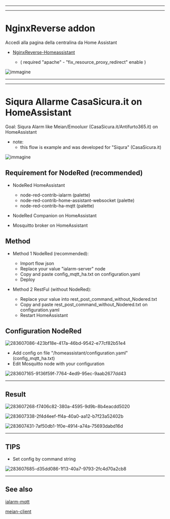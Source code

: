 ----
----

#  NginxReverse addon  #

Accedi alla pagina della centralina da Home Assistant

  * [NginxReverse-Homeassistant](https://github.com/sdavides/NginxReverse-Homeassistant)

      * ( required "apache" - "fix_resource_proxy_redirect" enable )

![immagine](https://github.com/user-attachments/assets/6f408af1-c3b2-4ad3-aece-fc118387fef0)

  
----

----


#  Siqura Allarme CasaSicura.it on HomeAssistant #

Goal: Siqura Alarm like Meian/Emooluxr (CasaSicura.it/Antifurto365.it) on HomeAssistant

  * note: 
	* this flow is example and was developed for "Siqura" (CasaSicura.it)

![immagine](https://github.com/sdavides/sdavides-meian-Siqura_CasaSicuraAlarm-Homeassistant/assets/31100253/4bd246c2-d8a4-4c44-9af6-84b9ed796af7)


## Requirement for NodeRed (recommended) ##
* NodeRed HomeAssistant
  * node-red-contrib-ialarm (palette)
  * node-red-contrib-home-assistant-websocket (palette)
  * node-red-contrib-ha-mqtt (palette)

* NodeRed Companion on HomeAssistant
* Mosquitto broker on HomeAssistant
	
## Method ##
* Method 1 NodeRed (recommended):
	* Import flow json 
	* Replace your value "ialarm-server" node
 	* Copy and paste config_mqtt_ha.txt on configuration.yaml
	* Deploy
	
* Method 2 RestFul (without NodeRed):
	* Replace your value into rest_post_command_without_Nodered.txt
	* Copy and paste rest_post_command_without_Nodered.txt on configuration.yaml
	* Restart HomeAssistant

 
## Configuration NodeRed ##

![283607086-423bf18e-417a-46bd-9542-e77cf82b51e4](https://github.com/sdavides/meian-Siqura_CasaSicuraAlarm-Homeassistant/assets/31100253/a630cc1e-a079-4326-a758-5b7e904e4dee)

   * Add config on file "/homeassistant/configuration.yaml" (config_mqtt_ha.txt)
   * Edit Mosquitto node with your configuration

![283607165-9136f59f-7764-4ed9-95ec-9aab2677dd43](https://github.com/sdavides/meian-Siqura_CasaSicuraAlarm-Homeassistant/assets/31100253/da3b0a44-ac7f-47a3-9f11-8b399750701e)

---

## Result ##

![283607268-f7406c82-380a-4595-9d9b-8b4eacdd5020](https://github.com/sdavides/meian-Siqura_CasaSicuraAlarm-Homeassistant/assets/31100253/dcc5dc3b-b365-46ec-8371-baef2f491de1)

![283607338-2f4d4eef-ff4a-40a0-aa12-b7f23a52402b](https://github.com/sdavides/meian-Siqura_CasaSicuraAlarm-Homeassistant/assets/31100253/b5d230c2-5d23-45f3-b7be-40b429df6fae)

![283607431-7af50db1-1f0e-4914-a74a-75693dabd16d](https://github.com/sdavides/meian-Siqura_CasaSicuraAlarm-Homeassistant/assets/31100253/a915386e-7fe8-44c0-90e4-a11a4ba6bdd0)

---

## TIPS ##

* Set config by command string

![283607685-d35dd086-1f13-40a7-9793-2fc4d70a2cb8](https://github.com/sdavides/meian-Siqura_CasaSicuraAlarm-Homeassistant/assets/31100253/c97485a8-c5b3-40ab-847f-f78a394de16f)

---

## See also ##

[ialarm-mqtt](https://github.com/maxill1/ialarm-mqtt)
     
[meian-client](https://github.com/wildstray/meian-client)
